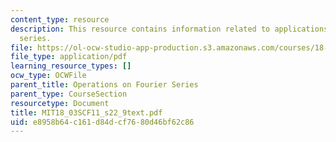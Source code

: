 ```yaml
---
content_type: resource
description: This resource contains information related to applications to infinite
  series.
file: https://ol-ocw-studio-app-production.s3.amazonaws.com/courses/18-03sc-differential-equations-fall-2011/e8958b64c161d84dcf7680d46bf62c86_MIT18_03SCF11_s22_9text.pdf
file_type: application/pdf
learning_resource_types: []
ocw_type: OCWFile
parent_title: Operations on Fourier Series
parent_type: CourseSection
resourcetype: Document
title: MIT18_03SCF11_s22_9text.pdf
uid: e8958b64-c161-d84d-cf76-80d46bf62c86
---
```


